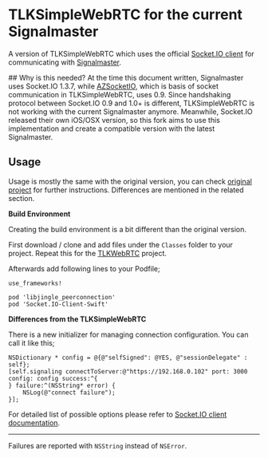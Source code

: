 # TLKSimpleWebRTC for the current Signalmaster

A version of TLKSimpleWebRTC which uses the official [Socket.IO client](https://github.com/socketio/socket.io-client-swift) for communicating with [Signalmaster](https://github.com/andyet/signalmaster). 

## Why is this needed? 
At the time this document written, Signalmaster uses Socket.IO 1.3.7, while [AZSocketIO](https://github.com/lukabernardi/AZSocketIO), which is basis of socket communication in TLKSimpleWebRTC, uses 0.9. Since handshaking protocol between Socket.IO 0.9 and 1.0+ is different, TLKSimpleWebRTC is not working with the current Signalmaster anymore. Meanwhile, Socket.IO released their own iOS/OSX version, so this fork aims to use this implementation and create a compatible version with the latest Signalmaster.

Usage 
-----

Usage is mostly the same with the original version, you can check [original project](https://github.com/otalk/TLKSimpleWebRTC) for further instructions. Differences are mentioned in the related section. 

**Build Environment**

Creating the build environment is a bit different than the original version. 

First download / clone and add files under the `Classes` folder to your project. Repeat this for the [TLKWebRTC](https://github.com/otalk/TLKWebRTC.git) project. 

Afterwards add following lines to your Podfile;

    use_frameworks!

    pod 'libjingle_peerconnection'
    pod 'Socket.IO-Client-Swift'

**Differences from the TLKSimpleWebRTC**

There is a new initializer for managing connection configuration. You can call it like this;

    NSDictionary * config = @{@"selfSigned": @YES, @"sessionDelegate" : self};
    [self.signaling connectToServer:@"https://192.168.0.102" port: 3000 config: config success:^{
    } failure:^(NSString* error) {
        NSLog(@"connect failure");
    }];

For detailed list of possible options please refer to [Socket.IO client documentation](https://github.com/socketio/socket.io-client-swift#options).

----

Failures are reported with `NSString` instead of `NSError`. 

